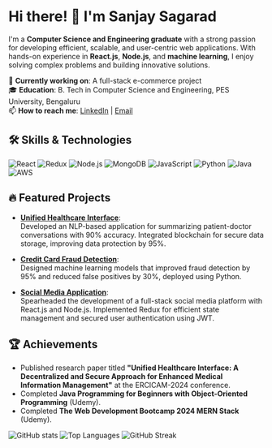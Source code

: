 # Hi there! 👋 I'm Sanjay Sagarad
I'm a **Computer Science and Engineering graduate** with a strong passion for developing efficient, scalable, and user-centric web applications. With hands-on experience in **React.js**, **Node.js**, and **machine learning**, I enjoy solving complex problems and building innovative solutions.

🌱 **Currently working on**: A full-stack e-commerce project  
🎓 **Education**: B. Tech in Computer Science and Engineering, PES University, Bengaluru  
📫 **How to reach me**: [LinkedIn]([https://www.linkedin.com/in/sanja](https://www.linkedin.com/in/sanjay-sagarad-52a477245/)) | [Email](mailto:sanjaysagarad@gmail.com)

## 🛠️ Skills & Technologies

![React](https://img.shields.io/badge/-React-61DAFB?style=flat&logo=react&logoColor=white)
![Redux](https://img.shields.io/badge/-Redux-764ABC?style=flat&logo=redux&logoColor=white)
![Node.js](https://img.shields.io/badge/-Node.js-339933?style=flat&logo=node.js&logoColor=white)
![MongoDB](https://img.shields.io/badge/-MongoDB-47A248?style=flat&logo=mongodb&logoColor=white)
![JavaScript](https://img.shields.io/badge/-JavaScript-F7DF1E?style=flat&logo=javascript&logoColor=black)
![Python](https://img.shields.io/badge/-Python-3776AB?style=flat&logo=python&logoColor=white)
![Java](https://img.shields.io/badge/-Java-007396?style=flat&logo=java&logoColor=white)
![AWS](https://img.shields.io/badge/-AWS-232F3E?style=flat&logo=amazon-aws&logoColor=white)


## 🔥 Featured Projects

- [**Unified Healthcare Interface**](https://github.com/sanjaysagarad05/UnifiedHealthCareInterface):  
  Developed an NLP-based application for summarizing patient-doctor conversations with 90% accuracy. Integrated blockchain for secure data storage, improving data protection by 95%.

- [**Credit Card Fraud Detection**](https://github.com/sanjaysagarad05/Credit-card-fraud-detection):  
  Designed machine learning models that improved fraud detection by 95% and reduced false positives by 30%, deployed using Python.

- [**Social Media Application**](https://github.com/sanjaysagarad05/SocialMedia-Application):  
  Spearheaded the development of a full-stack social media platform with React.js and Node.js. Implemented Redux for efficient state management and secured user authentication using JWT.


## 🏆 Achievements

- Published research paper titled **"Unified Healthcare Interface: A Decentralized and Secure Approach for Enhanced Medical Information Management"** at the ERCICAM-2024 conference.
- Completed **Java Programming for Beginners with Object-Oriented Programming** (Udemy).
- Completed **The Web Development Bootcamp 2024 MERN Stack** (Udemy).


![GitHub stats](https://github-readme-stats.vercel.app/api?username=sanjaysagarad05&show_icons=true&theme=radical)
![Top Languages](https://github-readme-stats.vercel.app/api/top-langs/?username=sanjaysagarad05&layout=compact&theme=radical)
![GitHub Streak](https://github-readme-streak-stats.herokuapp.com/?user=sanjaysagarad05&theme=radical)

<!--
**sanjaysagarad05/sanjaysagarad05** is a ✨ _special_ ✨ repository because its `README.md` (this file) appears on your GitHub profile.

Here are some ideas to get you started:

- 🔭 I’m currently working on ...
- 🌱 I’m currently learning ...
- 👯 I’m looking to collaborate on ...
- 🤔 I’m looking for help with ...
- 💬 Ask me about ...
- 📫 How to reach me: ...
- 😄 Pronouns: ...
- ⚡ Fun fact: ...
-->
